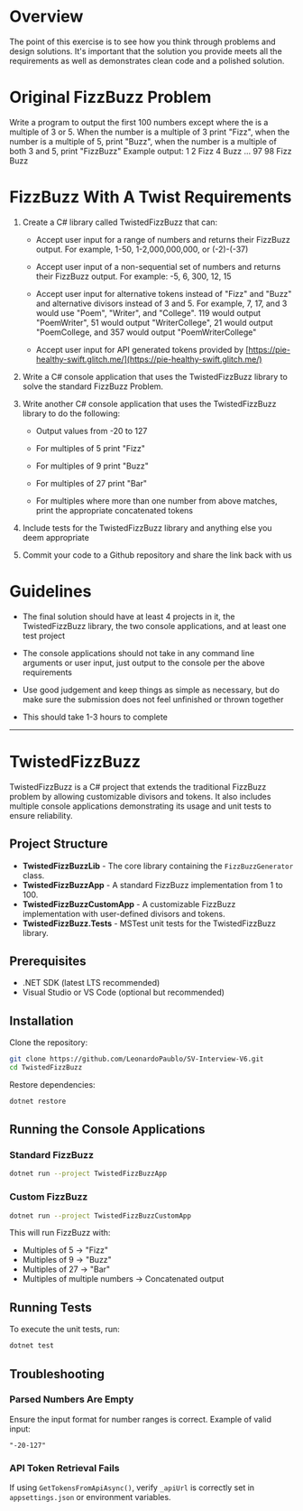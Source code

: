# Overview

The point of this exercise is to see how you think through problems and design solutions. It's important that the solution you provide meets all the requirements as well as demonstrates clean code and a polished solution.

# Original FizzBuzz Problem

Write a program to output the first 100 numbers except where the is a multiple of 3 or 5. When the number is a multiple of 3 print "Fizz", when the number is a multiple of 5, print "Buzz", when the number is a multiple of both 3 and 5, print "FizzBuzz"
Example output:
1
2
Fizz
4
Buzz
...
97
98
Fizz
Buzz

# FizzBuzz With A Twist Requirements

1. Create a C# library called TwistedFizzBuzz that can:

	- Accept user input for a range of numbers and returns their FizzBuzz output. For example, 1-50, 1-2,000,000,000, or (-2)-(-37)

	- Accept user input of a non-sequential set of numbers and returns their FizzBuzz output. For example: -5, 6, 300, 12, 15

	- Accept user input for alternative tokens instead of "Fizz" and "Buzz" and alternative divisors instead of 3 and 5. For example, 7, 17, and 3 would use "Poem", "Writer", and "College". 119 would output "PoemWriter", 51 would output "WriterCollege", 21 would output "PoemCollege, and 357 would output "PoemWriterCollege"

	- Accept user input for API generated tokens provided by [https://pie-healthy-swift.glitch.me/](https://pie-healthy-swift.glitch.me/)

2. Write a C# console application that uses the TwistedFizzBuzz library to solve the standard FizzBuzz Problem.

3. Write another C# console application that uses the TwistedFizzBuzz library to do the following:

	- Output values from -20 to 127

	- For multiples of 5 print "Fizz"

	- For multiples of 9 print "Buzz"

	- For multiples of 27 print "Bar"

	- For multiples where more than one number from above matches, print the appropriate concatenated tokens

4. Include tests for the TwistedFizzBuzz library and anything else you deem appropriate

5. Commit your code to a Github repository and share the link back with us

# Guidelines

- The final solution should have at least 4 projects in it, the TwistedFizzBuzz library, the two console applications, and at least one test project

- The console applications should not take in any command line arguments or user input, just output to the console per the above requirements

- Use good judgement and keep things as simple as necessary, but do make sure the submission does not feel unfinished or thrown together

- This should take 1-3 hours to complete

---

# TwistedFizzBuzz

TwistedFizzBuzz is a C# project that extends the traditional FizzBuzz problem by allowing customizable divisors and tokens. It also includes multiple console applications demonstrating its usage and unit tests to ensure reliability.

## Project Structure

- **TwistedFizzBuzzLib** - The core library containing the `FizzBuzzGenerator` class.
- **TwistedFizzBuzzApp** - A standard FizzBuzz implementation from 1 to 100.
- **TwistedFizzBuzzCustomApp** - A customizable FizzBuzz implementation with user-defined divisors and tokens.
- **TwistedFizzBuzz.Tests** - MSTest unit tests for the TwistedFizzBuzz library.

## Prerequisites

- .NET SDK (latest LTS recommended)
- Visual Studio or VS Code (optional but recommended)

## Installation

Clone the repository:
```sh
git clone https://github.com/LeonardoPaublo/SV-Interview-V6.git
cd TwistedFizzBuzz
```

Restore dependencies:
```sh
dotnet restore
```

## Running the Console Applications

### Standard FizzBuzz
```sh
dotnet run --project TwistedFizzBuzzApp
```

### Custom FizzBuzz
```sh
dotnet run --project TwistedFizzBuzzCustomApp
```

This will run FizzBuzz with:
- Multiples of 5 → "Fizz"
- Multiples of 9 → "Buzz"
- Multiples of 27 → "Bar"
- Multiples of multiple numbers → Concatenated output

## Running Tests

To execute the unit tests, run:
```sh
dotnet test
```

## Troubleshooting

### Parsed Numbers Are Empty
Ensure the input format for number ranges is correct. Example of valid input:
```
"-20-127"
```

### API Token Retrieval Fails
If using `GetTokensFromApiAsync()`, verify `_apiUrl` is correctly set in `appsettings.json` or environment variables.